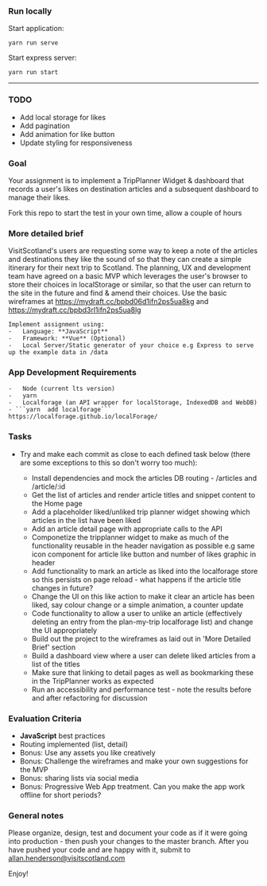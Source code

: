 ### Run locally

Start application:

    yarn run serve

Start express server:

    yarn run start

---

### TODO
* Add local storage for likes
* Add pagination
* Add animation for like button
* Update styling for responsiveness

### Goal

Your assignment is to implement a TripPlanner Widget & dashboard that records a user's likes on destination articles and a subsequent dashboard to manage their likes.

Fork this repo to start the test in your own time, allow a couple of hours

### More detailed brief

VisitScotland's users are requesting some way to keep a note of the articles and destinations they like the sound of so that they can create a simple itinerary
for their next trip to Scotland.  The planning, UX and development team have agreed on a basic MVP which leverages the user's browser to store their choices
in localStorage or similar, so that the user can return to the site in the future and find & amend their choices.
Use the basic wireframes at https://mydraft.cc/bpbd06d1ifn2ps5ua8kg and https://mydraft.cc/bpbd3rl1ifn2ps5ua8lg

    Implement assignment using:
    -   Language: **JavaScript**
    -   Framework: **Vue** (Optional)
    -   Local Server/Static generator of your choice e.g Express to serve up the example data in /data

### App Development Requirements
    -   Node (current lts version)
    -   yarn
    -   Localforage (an API wrapper for localStorage, IndexedDB and WebDB)  - ```yarn  add localforage``` https://localforage.github.io/localForage/

### Tasks

- Try and make each commit as close to each defined task below (there are some exceptions to this so don't worry too much):

    -   Install dependencies and mock the articles DB routing - /articles and /article/:id
    -   Get the list of articles and render article titles and snippet content to the Home page
    -   Add a placeholder liked/unliked trip planner widget showing which articles in the list have been liked
    -   Add an article detail page with appropriate calls to the API
    -   Componetize the tripplanner widget to make as much of the functionality reusable in the header navigation as possible
            e.g same icon component for article like button and number of likes graphic in header
    -   Add functionality to mark an article as liked into the localforage store so this persists on page reload - what happens if the article title changes in future?
    -   Change the UI on this like action to make it clear an article has been liked, say colour change or a simple animation, a counter update
    -   Code functionality to allow a user to unlike an article (effectively deleting an entry from the plan-my-trip localforage list) and change the UI appropriately
    -   Build out the project to the wireframes as laid out in 'More Detailed Brief' section
    -   Build a dashboard view where a user can delete liked articles from a list of the titles
    -   Make sure that linking to detail pages as well as bookmarking these in the TripPlanner works as expected
    -   Run an accessibility and performance test - note the results before and after refactoring for discussion

### Evaluation Criteria

-   **JavaScript** best practices
-   Routing implemented (list, detail)
-   Bonus: Use any assets you like creatively
-   Bonus: Challenge the wireframes and make your own suggestions for the MVP
-   Bonus: sharing lists via social media
-   Bonus: Progressive Web App treatment. Can you make the app work offline for short periods?

### General notes

Please organize, design, test and document your code as if it were
going into production - then push your changes to the master branch. After you have pushed your code and are happy with it, submit to allan.henderson@visitscotland.com

Enjoy!

